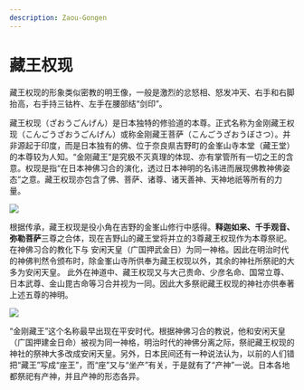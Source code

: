 ```yaml
---
description: Zaou-Gongen
---
```


# 藏王权现

藏王权现的形象类似密教的明王像，一般是激烈的忿怒相、怒发冲天、右手和右脚抬高，右手持三钴杵、左手在腰部结“剑印”。

藏王权现（ざおうごんげん）是日本独特的修验道的本尊。正式名称为金刚藏王权现（こんごうざおうごんげん）或称金刚藏王菩萨（こんごうざおうぼさつ）。并非源起于印度，而是日本独有的佛、位于奈良県吉野町的金峯山寺本堂（藏王堂）的本尊较为人知。“金刚藏王”是究极不灭真理的体现、亦有掌管所有一切之王的含意。权现是指“在日本神佛习合的演化，透过日本神明的名讳进而展现佛教神佛姿态”之意。藏王权现亦包含了佛、菩萨、诸尊、诸天善神、天神地祇等所有的力量。

![](https://pic3.zhimg.com/80/v2-57e05ed9a4916df724a235ee3bd894ce_720w.jpg)

根据传承，藏王权现是役小角在吉野的金峯山修行中感得。**释迦如来、千手观音、弥勒菩萨**三尊之合体，现在吉野山的藏王堂将并立的3尊藏王权现作为本尊祭祀。 在神佛习合的教化下与 安闲天皇（广国押武金日）为同一神格。因此在明治时代的神佛判然令颁布时，除金峯山寺所供奉为藏王权现以外，其余的神社所祭祀的大多为安闲天皇。 此外在神道中、藏王权现又与大己贵命、少彦名命、国常立尊、日本武尊、金山毘古命等习合并视为一同。因此大多祭祀藏王权现的神社亦供奉著上述五尊的神明。

![](https://pic2.zhimg.com/80/v2-a7048e303c9d36bcde22d473fafdef49_720w.jpg)

“金刚藏王”这个名称最早出现在平安时代。根据神佛习合的教说，他和安闲天皇（广国押建金日命）被视为同一神格，明治时代的神佛分离之际，祭祀藏王权现的神社的祭神大多改成安闲天皇。另外，日本民间还有一种说法认为，以前的人们错把“藏王”写成“座王”，而“座”又与“坐产”有关，于是就有了“产神”一说。日本各地都祭祀有产神，并且产神的形态各异。

